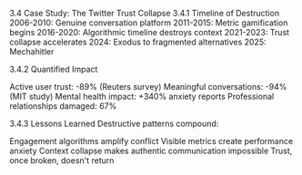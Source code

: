 3.4 Case Study: The Twitter Trust Collapse
3.4.1 Timeline of Destruction
2006-2010: Genuine conversation platform
2011-2015: Metric gamification begins
2016-2020: Algorithmic timeline destroys context
2021-2023: Trust collapse accelerates
2024: Exodus to fragmented alternatives
2025: Mechahitler

3.4.2 Quantified Impact

Active user trust: -89% (Reuters survey)
Meaningful conversations: -94% (MIT study)
Mental health impact: +340% anxiety reports
Professional relationships damaged: 67%

3.4.3 Lessons Learned
Destructive patterns compound:

Engagement algorithms amplify conflict
Visible metrics create performance anxiety
Context collapse makes authentic communication impossible
Trust, once broken, doesn't return
